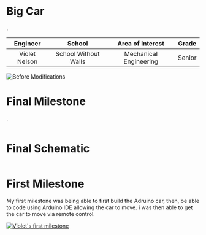 # Big Car
.

| **Engineer** | **School** | **Area of Interest** | **Grade** |
|:--:|:--:|:--:|:--:|
| Violet Nelson | School Without Walls | Mechanical Engineering | Senior 

![Before Modifications](https://live.staticflickr.com/65535/54074489584_2f8bc29afb_n.jpg)

# Final Milestone

.

![]()

# Final Schematic
![]()



# First Milestone
  

My first milestone was being able to first build the Adruino car, then, be able to code using Arduino IDE allowing the car to move. i was then able to get the car to move via remote control. 

[![Violet's first milestone](https://res.cloudinary.com/marcomontalbano/image/upload/v1729026509/video_to_markdown/images/youtube--nvt2pleitMU-c05b58ac6eb4c4700831b2b3070cd403.jpg)](https://www.youtube.com/watch?v=nvt2pleitMU "Violet's first milestone")
